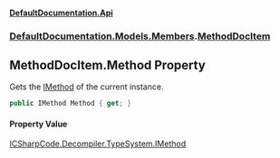 #### [DefaultDocumentation.Api](index.md 'index')
### [DefaultDocumentation.Models.Members](index.md#DefaultDocumentation.Models.Members 'DefaultDocumentation.Models.Members').[MethodDocItem](MethodDocItem.md 'DefaultDocumentation.Models.Members.MethodDocItem')

## MethodDocItem.Method Property

Gets the [IMethod](https_//github.com/icsharpcode/ILSpy 'ICSharpCode.Decompiler.TypeSystem.IMethod') of the current instance.

```csharp
public IMethod Method { get; }
```

#### Property Value
[ICSharpCode.Decompiler.TypeSystem.IMethod](https_//docs.microsoft.com/en-us/dotnet/api/ICSharpCode.Decompiler.TypeSystem.IMethod 'ICSharpCode.Decompiler.TypeSystem.IMethod')